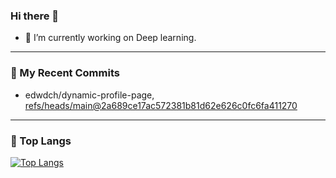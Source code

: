 ### Hi there 👋

- 🔭 I’m currently working on Deep learning.

---

### 📃 My Recent Commits

<!-- START gadpp -->
- edwdch/dynamic-profile-page, [refs/heads/main@2a689ce17ac572381b81d62e626c0fc6fa411270](https://github.com/edwdch/dynamic-profile-page/commit/2a689ce17ac572381b81d62e626c0fc6fa411270)

---

### 🌱 Top Langs 

[![Top Langs](https://github-readme-stats.vercel.app/api/top-langs/?username=edwdch&layout=compact)](https://github.com/anuraghazra/github-readme-stats)
<!--
**edwdch/edwdch** is a ✨ _special_ ✨ repository because its `README.md` (this file) appears on your GitHub profile.

Here are some ideas to get you started:

- 🔭 I’m currently working on ...
- 🌱 I’m currently learning ...
- 👯 I’m looking to collaborate on ...
- 🤔 I’m looking for help with ...
- 💬 Ask me about ...
- 📫 How to reach me: ...
- 😄 Pronouns: ...
- ⚡ Fun fact: ...
-->

